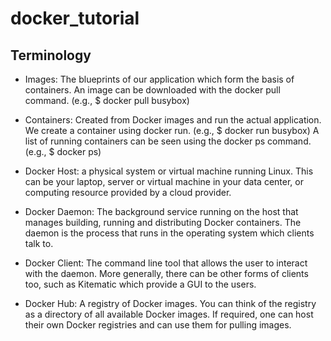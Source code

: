 # docker_tutorial

## Terminology

- Images: The blueprints of our application which form the basis of containers. 
An image can be downloaded with the docker pull command.
(e.g., $ docker pull busybox)

- Containers: Created from Docker images and run the actual application.
We create a container using docker run. (e.g., $ docker run busybox)
A list of running containers can be seen using the docker ps command.
(e.g., $ docker ps)

- Docker Host: a physical system or virtual machine running Linux. 
This can be your laptop, server or virtual machine in your data center, 
or computing resource provided by a cloud provider.

- Docker Daemon: The background service running on the host that manages
building, running and distributing Docker containers.
The daemon is the process that runs in the operating system
which clients talk to.

- Docker Client: The command line tool that allows the user to interact with 
the daemon. More generally, there can be other forms of clients too, such as 
Kitematic which provide a GUI to the users.

- Docker Hub: A registry of Docker images. You can think of the registry 
as a directory of all available Docker images. If required, one can host 
their own Docker registries and can use them for pulling images.
